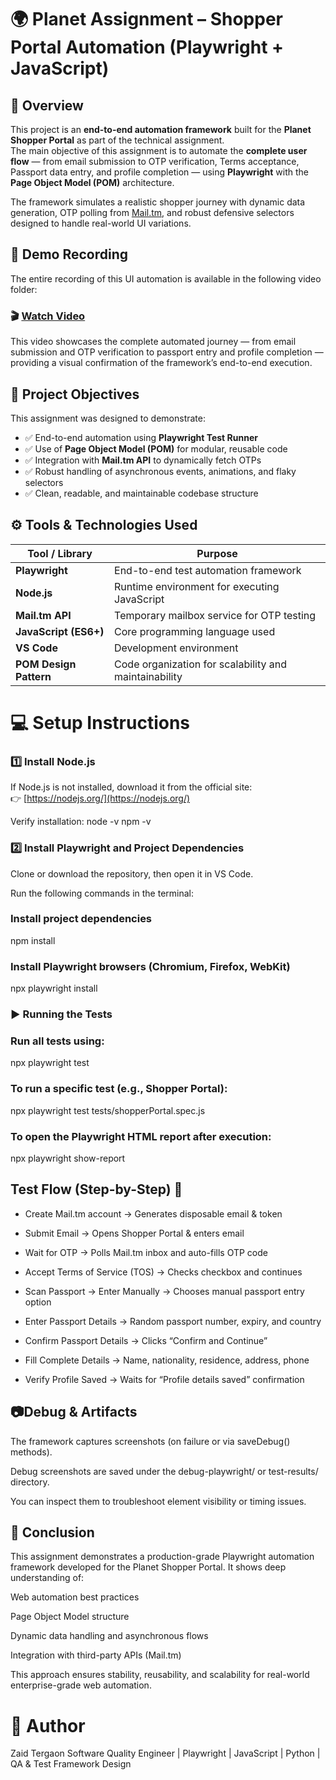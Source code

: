 # 🌍 Planet Assignment – Shopper Portal Automation (Playwright + JavaScript)

## 📘 Overview

This project is an **end-to-end automation framework** built for the **Planet Shopper Portal** as part of the technical assignment.  
The main objective of this assignment is to automate the **complete user flow** — from email submission to OTP verification, Terms acceptance, Passport data entry, and profile completion — using **Playwright** with the **Page Object Model (POM)** architecture.

The framework simulates a realistic shopper journey with dynamic data generation, OTP polling from [Mail.tm](https://mail.tm), and robust defensive selectors designed to handle real-world UI variations.

## 🎥 Demo Recording

The entire recording of this UI automation is available in the following video folder:

### 🎬 [Watch Video](src/video/Planet_UI_Automation.mp4)

This video showcases the complete automated journey — from email submission and OTP verification to passport entry and profile completion — providing a visual confirmation of the framework’s end-to-end execution.

## 🧩 Project Objectives

This assignment was designed to demonstrate:

- ✅ End-to-end automation using **Playwright Test Runner**  
- ✅ Use of **Page Object Model (POM)** for modular, reusable code  
- ✅ Integration with **Mail.tm API** to dynamically fetch OTPs  
- ✅ Robust handling of asynchronous events, animations, and flaky selectors  
- ✅ Clean, readable, and maintainable codebase structure  



## ⚙️ Tools & Technologies Used

| Tool / Library | Purpose |
|------------------------|-------------------------------------------------------|
| **Playwright**         | End-to-end test automation framework                  |
| **Node.js**            | Runtime environment for executing JavaScript          |
| **Mail.tm API**        | Temporary mailbox service for OTP testing             |
| **JavaScript (ES6+)**  | Core programming language used                        |
| **VS Code**            | Development environment                               |
| **POM Design Pattern** | Code organization for scalability and maintainability |



# 💻 Setup Instructions

### 1️⃣ Install Node.js

If Node.js is not installed, download it from the official site:  
👉 [https://nodejs.org/](https://nodejs.org/)

Verify installation:
node -v
npm -v



###  2️⃣ Install Playwright and Project Dependencies

Clone or download the repository, then open it in VS Code.

Run the following commands in the terminal:

### Install project dependencies
  npm install

### Install Playwright browsers (Chromium, Firefox, WebKit)
  npx playwright install


### ▶️ Running the Tests

### Run all tests using:

 npx playwright test


### To run a specific test (e.g., Shopper Portal):

 npx playwright test tests/shopperPortal.spec.js


### To open the Playwright HTML report after execution:

npx playwright show-report




## Test Flow (Step-by-Step) 🧠 

- Create Mail.tm account → Generates disposable email & token

- Submit Email → Opens Shopper Portal & enters email

- Wait for OTP → Polls Mail.tm inbox and auto-fills OTP code

- Accept Terms of Service (TOS) → Checks checkbox and continues

- Scan Passport → Enter Manually → Chooses manual passport entry option

- Enter Passport Details → Random passport number, expiry, and country

- Confirm Passport Details → Clicks “Confirm and Continue”

- Fill Complete Details → Name, nationality, residence, address, phone

- Verify Profile Saved → Waits for “Profile details saved” confirmation





## 📷Debug & Artifacts

The framework captures screenshots (on failure or via saveDebug() methods).

Debug screenshots are saved under the debug-playwright/ or test-results/ directory.

You can inspect them to troubleshoot element visibility or timing issues.




## 🏁 Conclusion

This assignment demonstrates a production-grade Playwright automation framework developed for the Planet Shopper Portal.
It shows deep understanding of:

Web automation best practices

Page Object Model structure

Dynamic data handling and asynchronous flows

Integration with third-party APIs (Mail.tm)

This approach ensures stability, reusability, and scalability for real-world enterprise-grade web automation.





# 👤 Author

Zaid Tergaon
Software Quality Engineer | Playwright | JavaScript | Python | QA & Test Framework Design
